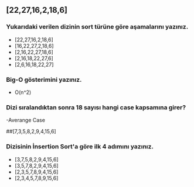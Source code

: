 ## [22,27,16,2,18,6] 
### Yukarıdaki verilen dizinin sort türüne göre aşamalarını yazınız.

- [22,27,16,2,18,6]
- [16,22,27,2,18,6]
- [2,16,22,27,18,6]
- [2,16,18,22,27,6]
- [2,6,16,18,22,27]

### Big-O gösterimini yazınız.

- O(n^2)

### Dizi sıralandıktan sonra 18 sayısı hangi case kapsamına girer?

-Averange Case 

##[7,3,5,8,2,9,4,15,6] 
### Dizisinin İnsertion Sort'a göre ilk 4 adımını yazınız.

- [3,7,5,8,2,9,4,15,6]
- [3,5,7,8,2,9,4,15,6]
- [2,3,5,7,8,9,4,15,6]
- [2,3,4,5,7,8,9,15,6]

 

